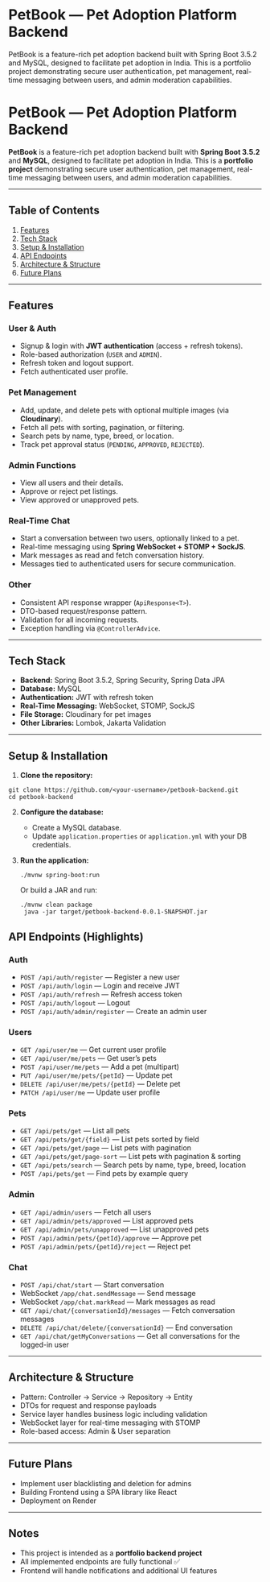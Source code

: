 
# PetBook — Pet Adoption Platform Backend

PetBook is a feature-rich pet adoption backend built with Spring Boot 3.5.2 and MySQL, designed to facilitate pet adoption in India. This is a portfolio project demonstrating secure user authentication, pet management, real-time messaging between users, and admin moderation capabilities.



# PetBook — Pet Adoption Platform Backend

**PetBook** is a feature-rich pet adoption backend built with **Spring Boot 3.5.2** and **MySQL**, designed to facilitate pet adoption in India. This is a **portfolio project** demonstrating secure user authentication, pet management, real-time messaging between users, and admin moderation capabilities.  

---

## Table of Contents
1. [Features](#features)  
2. [Tech Stack](#tech-stack)  
3. [Setup & Installation](#setup--installation)  
4. [API Endpoints](#api-endpoints)  
5. [Architecture & Structure](#architecture--structure)  
6. [Future Plans](#future-plans)  

---

## Features

### **User & Auth**
- Signup & login with **JWT authentication** (access + refresh tokens).  
- Role-based authorization (`USER` and `ADMIN`).  
- Refresh token and logout support.  
- Fetch authenticated user profile.  

### **Pet Management**
- Add, update, and delete pets with optional multiple images (via **Cloudinary**).  
- Fetch all pets with sorting, pagination, or filtering.  
- Search pets by name, type, breed, or location.  
- Track pet approval status (`PENDING`, `APPROVED`, `REJECTED`).  

### **Admin Functions**
- View all users and their details.  
- Approve or reject pet listings.  
- View approved or unapproved pets.  

### **Real-Time Chat**
- Start a conversation between two users, optionally linked to a pet.  
- Real-time messaging using **Spring WebSocket + STOMP + SockJS**.  
- Mark messages as read and fetch conversation history.  
- Messages tied to authenticated users for secure communication.  

### **Other**
- Consistent API response wrapper (`ApiResponse<T>`).  
- DTO-based request/response pattern.  
- Validation for all incoming requests.  
- Exception handling via `@ControllerAdvice`.  

---

## Tech Stack
- **Backend:** Spring Boot 3.5.2, Spring Security, Spring Data JPA  
- **Database:** MySQL  
- **Authentication:** JWT with refresh token  
- **Real-Time Messaging:** WebSocket, STOMP, SockJS  
- **File Storage:** Cloudinary for pet images  
- **Other Libraries:** Lombok, Jakarta Validation  

---

## Setup & Installation

1. **Clone the repository:**
```
git clone https://github.com/<your-username>/petbook-backend.git
cd petbook-backend
```

2. **Configure the database:**

   - Create a MySQL database.
   - Update `application.properties` or `application.yml` with your DB credentials.

3. **Run the application:**

   ```
   ./mvnw spring-boot:run
   ```
   Or build a JAR and run:
   ``` 
   ./mvnw clean package
    java -jar target/petbook-backend-0.0.1-SNAPSHOT.jar
    ```
## API Endpoints (Highlights)

### Auth
- `POST /api/auth/register` — Register a new user  
- `POST /api/auth/login` — Login and receive JWT  
- `POST /api/auth/refresh` — Refresh access token  
- `POST /api/auth/logout` — Logout  
- `POST /api/auth/admin/register` — Create an admin user  

### Users
- `GET /api/user/me` — Get current user profile  
- `GET /api/user/me/pets` — Get user’s pets  
- `POST /api/user/me/pets` — Add a pet (multipart)  
- `PUT /api/user/me/pets/{petId}` — Update pet  
- `DELETE /api/user/me/pets/{petId}` — Delete pet  
- `PATCH /api/user/me` — Update user profile  

### Pets
- `GET /api/pets/get` — List all pets  
- `GET /api/pets/get/{field}` — List pets sorted by field  
- `GET /api/pets/get/page` — List pets with pagination  
- `GET /api/pets/get/page-sort` — List pets with pagination & sorting  
- `GET /api/pets/search` — Search pets by name, type, breed, location  
- `POST /api/pets/get` — Find pets by example query  

### Admin
- `GET /api/admin/users` — Fetch all users  
- `GET /api/admin/pets/approved` — List approved pets  
- `GET /api/admin/pets/unapproved` — List unapproved pets  
- `POST /api/admin/pets/{petId}/approve` — Approve pet  
- `POST /api/admin/pets/{petId}/reject` — Reject pet  

### Chat
- `POST /api/chat/start` — Start conversation
- WebSocket `/app/chat.sendMessage` — Send message
- WebSocket `/app/chat.markRead` — Mark messages as read
- `GET /api/chat/{conversationId}/messages` — Fetch conversation messages
- `DELETE /api/chat/delete/{conversationId}` — End conversation
- `GET /api/chat/getMyConversations` — Get all conversations for the logged-in user

---

## Architecture & Structure
- Pattern: Controller → Service → Repository → Entity  
- DTOs for request and response payloads  
- Service layer handles business logic including validation  
- WebSocket layer for real-time messaging with STOMP  
- Role-based access: Admin & User separation  

---

## Future Plans
- Implement user blacklisting and deletion for admins  
- Building Frontend using a SPA library like React
- Deployment on Render

---

## Notes
- This project is intended as a **portfolio backend project**  
- All implemented endpoints are fully functional ✅  
- Frontend will handle notifications and additional UI features  





